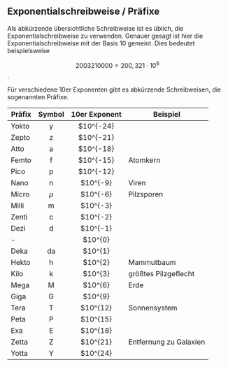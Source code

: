 ## Exponentialschreibweise / Präfixe

Als abkürzende übersichtliche Schreibweise ist es üblich, die Exponentialschreibweise zu verwenden. Genauer gesagt ist hier die Exponentialschreibweise mit der Basis 10 gemeint. Dies bedeutet beispielsweise

$$2003210000 = 200,321 \cdot 10^{6}$$. 

Für verschiedene 10er Exponenten gibt es abkürzende Schreibweisen, die sogenannten Präfixe.

|Präfix | Symbol| 10er Exponent|Beispiel      |
|-------|:-----:|:------------:|--------------|
|Yokto  |y      | $10^{-24}    |              |
|Zepto  |z      | $10^{-21}    |              |
|Atto   |a      | $10^{-18}    |              |
|Femto  |f      | $10^{-15}    | Atomkern     |
|Pico   |p      | $10^{-12}    |              |
|Nano   |n      | $10^{-9}     | Viren        |
|Micro  |$\mu$  | $10^{-6}     | Pilzsporen   |
|Milli  |m      | $10^{-3}     |              |
|Zenti  |c      | $10^{-2}     |              |
|Dezi   |d      | $10^{-1}     |              |
| -     |       | $10^{0}      |              |
|Deka   |da     | $10^{1}      |              |
|Hekto  |h      | $10^{2}      |  Mammutbaum  |
|Kilo   |k      | $10^{3}      | größtes Pilzgeflecht |
|Mega   |M      | $10^{6}      | Erde         |
|Giga   |G      | $10^{9}      |              |
|Tera   |T      | $10^{12}     | Sonnensystem |
|Peta   |P      | $10^{15}     |              |
|Exa    |E      | $10^{18}     |              |
|Zetta  |Z      | $10^{21}     | Entfernung zu Galaxien |
|Yotta  |Y      | $10^{24}     |              |